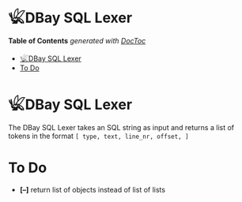 

# 𓆤DBay SQL Lexer

<!-- START doctoc generated TOC please keep comment here to allow auto update -->
<!-- DON'T EDIT THIS SECTION, INSTEAD RE-RUN doctoc TO UPDATE -->
**Table of Contents**  *generated with [DocToc](https://github.com/thlorenz/doctoc)*

- [𓆤DBay SQL Lexer](#%F0%93%86%A4dbay-sql-lexer)
- [To Do](#to-do)

<!-- END doctoc generated TOC please keep comment here to allow auto update -->



# 𓆤DBay SQL Lexer

The DBay SQL Lexer takes an SQL string as input and returns a list of tokens in the format `[ type, text, line_nr, offset, ]`


# To Do

* **[–]** return list of objects instead of list of lists

<!-- ## Is Done

* **[+]** implement `DBay::do()` as a method that unifies all of `better-sqlite3`'s `Statement::run()`,
 -->
